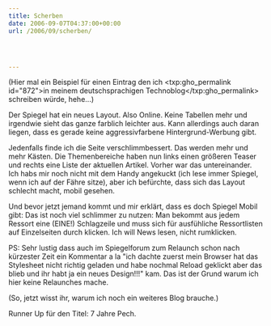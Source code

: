 ```yaml
---
title: Scherben
date: 2006-09-07T04:37:00+00:00
url: /2006/09/scherben/




---
```

(Hier mal ein Beispiel für einen Eintrag den ich <txp:gho_permalink id="872">in meinem deutschsprachigen Technoblog</txp:gho_permalink> schreiben würde, hehe...)

Der Spiegel hat ein neues Layout. Also Online. Keine Tabellen mehr und irgendwie sieht das ganze farblich leichter aus. Kann allerdings auch daran liegen, dass es gerade keine aggressivfarbene Hintergrund-Werbung gibt.

Jedenfalls finde ich die Seite verschlimmbessert. Das werden mehr und mehr Kästen. Die Themenbereiche haben nun links einen größeren Teaser und rechts eine Liste der aktuellen Artikel. Vorher war das untereinander. Ich habs mir noch nicht mit dem Handy angekuckt (ich lese immer Spiegel, wenn ich auf der Fähre sitze), aber ich befürchte, dass sich das Layout schlecht macht, mobil gesehen.

Und bevor jetzt jemand kommt und mir erklärt, dass es doch Spiegel Mobil gibt: Das ist noch viel schlimmer zu nutzen: Man bekommt aus jedem Ressort eine (EINE!) Schlagzeile und muss sich für ausfühliche Ressortlisten auf Einzelseiten durch klicken. Ich will News lesen, nicht rumklicken.

PS: Sehr lustig dass auch im Spiegelforum zum Relaunch schon nach kürzester Zeit ein Kommentar a la "ich dachte zuerst mein Browser hat das Stylesheet nicht richtig geladen und habe nochmal Reload geklickt aber das blieb und ihr habt ja ein neues Design!!!" kam. Das ist der Grund warum ich hier keine Relaunches mache.

(So, jetzt wisst ihr, warum ich noch ein weiteres Blog brauche.)

Runner Up für den Titel: 7 Jahre Pech.
